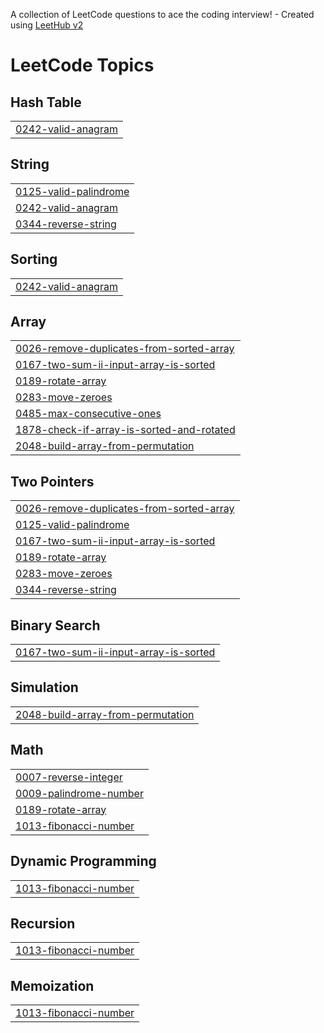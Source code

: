 A collection of LeetCode questions to ace the coding interview! - Created using [LeetHub v2](https://github.com/arunbhardwaj/LeetHub-2.0)
<!---LeetCode Topics Start-->
# LeetCode Topics
## Hash Table
|  |
| ------- |
| [0242-valid-anagram](https://github.com/ashlinbinu/DSA-Java/tree/master/0242-valid-anagram) |
## String
|  |
| ------- |
| [0125-valid-palindrome](https://github.com/ashlinbinu/DSA-Java/tree/master/0125-valid-palindrome) |
| [0242-valid-anagram](https://github.com/ashlinbinu/DSA-Java/tree/master/0242-valid-anagram) |
| [0344-reverse-string](https://github.com/ashlinbinu/DSA-Java/tree/master/0344-reverse-string) |
## Sorting
|  |
| ------- |
| [0242-valid-anagram](https://github.com/ashlinbinu/DSA-Java/tree/master/0242-valid-anagram) |
## Array
|  |
| ------- |
| [0026-remove-duplicates-from-sorted-array](https://github.com/ashlinbinu/DSA-Java/tree/master/0026-remove-duplicates-from-sorted-array) |
| [0167-two-sum-ii-input-array-is-sorted](https://github.com/ashlinbinu/DSA-Java/tree/master/0167-two-sum-ii-input-array-is-sorted) |
| [0189-rotate-array](https://github.com/ashlinbinu/DSA-Java/tree/master/0189-rotate-array) |
| [0283-move-zeroes](https://github.com/ashlinbinu/DSA-Java/tree/master/0283-move-zeroes) |
| [0485-max-consecutive-ones](https://github.com/ashlinbinu/DSA-Java/tree/master/0485-max-consecutive-ones) |
| [1878-check-if-array-is-sorted-and-rotated](https://github.com/ashlinbinu/DSA-Java/tree/master/1878-check-if-array-is-sorted-and-rotated) |
| [2048-build-array-from-permutation](https://github.com/ashlinbinu/DSA-Java/tree/master/2048-build-array-from-permutation) |
## Two Pointers
|  |
| ------- |
| [0026-remove-duplicates-from-sorted-array](https://github.com/ashlinbinu/DSA-Java/tree/master/0026-remove-duplicates-from-sorted-array) |
| [0125-valid-palindrome](https://github.com/ashlinbinu/DSA-Java/tree/master/0125-valid-palindrome) |
| [0167-two-sum-ii-input-array-is-sorted](https://github.com/ashlinbinu/DSA-Java/tree/master/0167-two-sum-ii-input-array-is-sorted) |
| [0189-rotate-array](https://github.com/ashlinbinu/DSA-Java/tree/master/0189-rotate-array) |
| [0283-move-zeroes](https://github.com/ashlinbinu/DSA-Java/tree/master/0283-move-zeroes) |
| [0344-reverse-string](https://github.com/ashlinbinu/DSA-Java/tree/master/0344-reverse-string) |
## Binary Search
|  |
| ------- |
| [0167-two-sum-ii-input-array-is-sorted](https://github.com/ashlinbinu/DSA-Java/tree/master/0167-two-sum-ii-input-array-is-sorted) |
## Simulation
|  |
| ------- |
| [2048-build-array-from-permutation](https://github.com/ashlinbinu/DSA-Java/tree/master/2048-build-array-from-permutation) |
## Math
|  |
| ------- |
| [0007-reverse-integer](https://github.com/ashlinbinu/DSA-Java/tree/master/0007-reverse-integer) |
| [0009-palindrome-number](https://github.com/ashlinbinu/DSA-Java/tree/master/0009-palindrome-number) |
| [0189-rotate-array](https://github.com/ashlinbinu/DSA-Java/tree/master/0189-rotate-array) |
| [1013-fibonacci-number](https://github.com/ashlinbinu/DSA-Java/tree/master/1013-fibonacci-number) |
## Dynamic Programming
|  |
| ------- |
| [1013-fibonacci-number](https://github.com/ashlinbinu/DSA-Java/tree/master/1013-fibonacci-number) |
## Recursion
|  |
| ------- |
| [1013-fibonacci-number](https://github.com/ashlinbinu/DSA-Java/tree/master/1013-fibonacci-number) |
## Memoization
|  |
| ------- |
| [1013-fibonacci-number](https://github.com/ashlinbinu/DSA-Java/tree/master/1013-fibonacci-number) |
<!---LeetCode Topics End-->